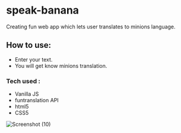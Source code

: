 # speak-banana
Creating fun web app which lets user translates to minions language.
## How to use:
- Enter your text.
- You will get know minions translation.
### Tech used :
- Vanilla JS
- funtranslation API
- html5
- CSS5

![Screenshot (10)](https://user-images.githubusercontent.com/108976136/205936446-28cc0030-5f9c-42c2-9584-4d8fcf87779f.png)

